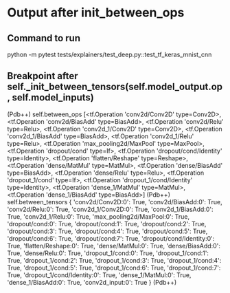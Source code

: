 # Output after init_between_ops

## Command to run
python -m pytest tests/explainers/test_deep.py::test_tf_keras_mnist_cnn

## Breakpoint after self._init_between_tensors(self.model_output.op, self.model_inputs)
(Pdb++) self.between_ops
[<tf.Operation 'conv2d/Conv2D' type=Conv2D>, <tf.Operation 'conv2d/BiasAdd' type=BiasAdd>, <tf.Operation 'conv2d/Relu' type=Relu>, <tf.Operation 'conv2d_1/Conv2D' type=Conv2D>, <tf.Operation 'conv2d_1/BiasAdd' type=BiasAdd>, <tf.Operation 'conv2d_1/Relu' type=Relu>, <tf.Operation 'max_pooling2d/MaxPool' type=MaxPool>, <tf.Operation 'dropout/cond' type=If>, <tf.Operation 'dropout/cond/Identity' type=Identity>, <tf.Operation 'flatten/Reshape' type=Reshape>, <tf.Operation 'dense/MatMul' type=MatMul>, <tf.Operation 'dense/BiasAdd' type=BiasAdd>, <tf.Operation 'dense/Relu' type=Relu>, <tf.Operation 'dropout_1/cond' type=If>, <tf.Operation 'dropout_1/cond/Identity' type=Identity>, <tf.Operation 'dense_1/MatMul' type=MatMul>, <tf.Operation 'dense_1/BiasAdd' type=BiasAdd>]
(Pdb++) self.between_tensors
{
    'conv2d/Conv2D:0': True,
    'conv2d/BiasAdd:0': True,
    'conv2d/Relu:0': True,
    'conv2d_1/Conv2D:0': True,
    'conv2d_1/BiasAdd:0': True,
    'conv2d_1/Relu:0': True,
    'max_pooling2d/MaxPool:0': True,
    'dropout/cond:0': True,
    'dropout/cond:1': True,
    'dropout/cond:2': True,
    'dropout/cond:3': True,
    'dropout/cond:4': True,
    'dropout/cond:5': True,
    'dropout/cond:6': True,
    'dropout/cond:7': True,
    'dropout/cond/Identity:0': True,
    'flatten/Reshape:0': True,
    'dense/MatMul:0': True,
    'dense/BiasAdd:0': True,
    'dense/Relu:0': True,
    'dropout_1/cond:0': True,
    'dropout_1/cond:1': True,
    'dropout_1/cond:2': True,
    'dropout_1/cond:3': True,
    'dropout_1/cond:4': True,
    'dropout_1/cond:5': True,
    'dropout_1/cond:6': True,
    'dropout_1/cond:7': True,
    'dropout_1/cond/Identity:0': True,
    'dense_1/MatMul:0': True,
    'dense_1/BiasAdd:0': True,
    'conv2d_input:0': True
    }
(Pdb++) 